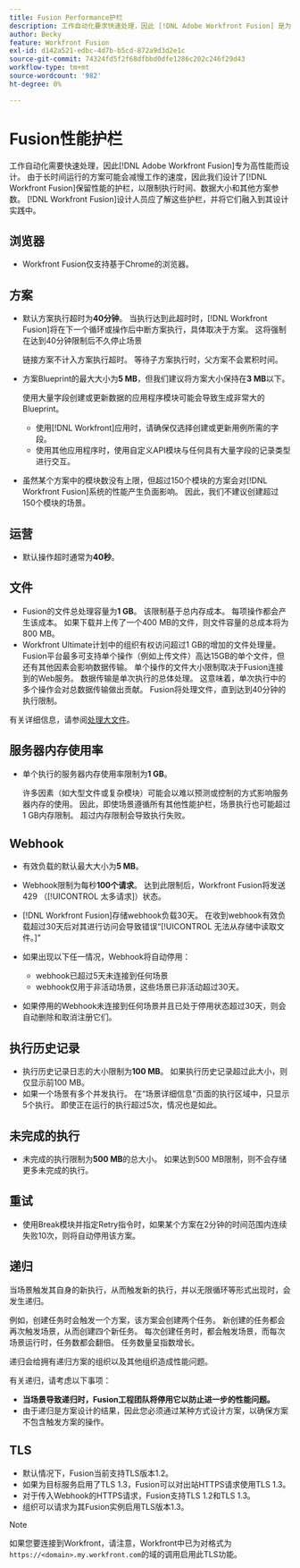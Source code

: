 ```yaml
---
title: Fusion Performance护栏
description: 工作自动化要求快速处理，因此 [!DNL Adobe Workfront Fusion] 是为高性能而设计的。 由于长时间运行的方案可能会减慢工作速度，因此我们设计了 [!DNL Workfront Fusion] 性能保留护栏，以限制执行时间、数据大小和其他方案参数。 [!DNL Workfront Fusion] 设计人员应了解这些护栏，并将它们融入到其设计实践中。
author: Becky
feature: Workfront Fusion
exl-id: d142a521-edbc-4d7b-b5cd-872a9d3d2e1c
source-git-commit: 74324fd5f2f68dfbbd0dfe1286c202c246f29d43
workflow-type: tm+mt
source-wordcount: '982'
ht-degree: 0%

---
```


# Fusion性能护栏

工作自动化需要快速处理，因此[!DNL Adobe Workfront Fusion]专为高性能而设计。 由于长时间运行的方案可能会减慢工作的速度，因此我们设计了[!DNL Workfront Fusion]保留性能的护栏，以限制执行时间、数据大小和其他方案参数。 [!DNL Workfront Fusion]设计人员应了解这些护栏，并将它们融入到其设计实践中。

## 浏览器

* Workfront Fusion仅支持基于Chrome的浏览器。

## 方案

* 默认方案执行超时为&#x200B;**40分钟**。 当执行达到此超时时，[!DNL Workfront Fusion]将在下一个循环或操作后中断方案执行，具体取决于方案。 这将强制在达到40分钟限制后不久停止场景

  链接方案不计入方案执行超时。 等待子方案执行时，父方案不会累积时间。
* 方案Blueprint的最大大小为&#x200B;**5 MB**，但我们建议将方案大小保持在&#x200B;**3 MB**&#x200B;以下。

  使用大量字段创建或更新数据的应用程序模块可能会导致生成非常大的Blueprint。

   * 使用[!DNL Workfront]应用时，请确保仅选择创建或更新用例所需的字段。
   * 使用其他应用程序时，使用自定义API模块与任何具有大量字段的记录类型进行交互。

* 虽然某个方案中的模块数没有上限，但超过150个模块的方案会对[!DNL Workfront Fusion]系统的性能产生负面影响。 因此，我们不建议创建超过150个模块的场景。

## 运营

* 默认操作超时通常为&#x200B;**40秒**。

<!--
* The operation timeout for calls to Adobe Workfront is **120 seconds**.
-->

## 文件

* Fusion的文件总处理容量为&#x200B;**1 GB**。 该限制基于总内存成本。 每项操作都会产生该成本。 如果下载并上传了一个400 MB的文件，则文件容量的总成本将为800 MB。
* Workfront Ultimate计划中的组织有权访问超过1 GB的增加的文件处理量。 Fusion平台最多可支持单个操作（例如上传文件）高达15GB的单个文件，但还有其他因素会影响数据传输。 单个操作的文件大小限制取决于Fusion连接到的Web服务。 数据传输是单次执行的总体处理。 这意味着，单次执行中的多个操作会对总数据传输做出贡献。 Fusion将处理文件，直到达到40分钟的执行限制。

有关详细信息，请参阅[处理大文件](/help/workfront-fusion/references/scenarios/fusion-large-files.md)。

## 服务器内存使用率

* 单个执行的服务器内存使用率限制为&#x200B;**1 GB**。

  许多因素（如大型文件或复杂模块）可能会以难以预测或控制的方式影响服务器内存的使用。 因此，即使场景遵循所有其他性能护栏，场景执行也可能超过1 GB内存限制。 超过内存限制会导致执行失败。

## Webhook

* 有效负载的默认最大大小为&#x200B;**5 MB**。
* Webhook限制为每秒&#x200B;**100个请求**。 达到此限制后，Workfront Fusion将发送429 （[!UICONTROL 太多请求]）状态。
* [!DNL Workfront Fusion]存储webhook负载30天。 在收到webhook有效负载超过30天后对其进行访问会导致错误“[!UICONTROL 无法从存储中读取文件。]”
* 如果出现以下任一情况，Webhook将自动停用：

   * webhook已超过5天未连接到任何场景
   * webhook仅用于非活动场景，这些场景已非活动超过30天。

* 如果停用的Webhook未连接到任何场景并且已处于停用状态超过30天，则会自动删除和取消注册它们。

## 执行历史记录

* 执行历史记录日志的大小限制为&#x200B;**100 MB**。 如果执行历史记录超过此大小，则仅显示前100 MB。
* 如果一个场景有多个并发执行。 在“场景详细信息”页面的执行区域中，只显示5个执行。 即使正在运行的执行超过5次，情况也是如此。

## 未完成的执行

* 未完成的执行限制为&#x200B;**500 MB**&#x200B;的总大小。 如果达到500 MB限制，则不会存储更多未完成的执行。

## 重试

* 使用Break模块并指定Retry指令时，如果某个方案在2分钟的时间范围内连续失败10次，则将自动停用该方案。

## 递归

当场景触发其自身的新执行，从而触发新的执行，并以无限循环等形式出现时，会发生递归。

例如，创建任务时会触发一个方案，该方案会创建两个任务。 新创建的任务都会再次触发场景，从而创建四个新任务。 每次创建任务时，都会触发场景，而每次场景运行时，任务数都会翻倍。 任务数量呈指数增长。

递归会给拥有递归方案的组织以及其他组织造成性能问题。

有关递归，请考虑以下事项：

* **当场景导致递归时，Fusion工程团队将停用它以防止进一步的性能问题。**
* 由于递归是方案设计的结果，因此您必须通过某种方式设计方案，以确保方案不包含触发方案的操作。

## TLS

* 默认情况下，Fusion当前支持TLS版本1.2。
* 如果为目标服务启用了TLS 1.3，Fusion可以对出站HTTPS请求使用TLS 1.3。
* 对于传入Webhook的HTTPS请求，Fusion支持TLS 1.2和TLS 1.3。
* 组织可以请求为其Fusion实例启用TLS版本1.3。

>[!NOTE]
>
> 如果您要连接到Workfront，请注意，Workfront中已为对格式为`https://<domain>.my.workfront.com`的域的调用启用此TLS功能。
